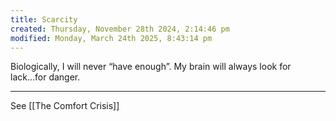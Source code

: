 ```yaml
---
title: Scarcity
created: Thursday, November 28th 2024, 2:14:46 pm
modified: Monday, March 24th 2025, 8:43:14 pm
---
```


Biologically, I will never “have enough”. My brain will always look for lack...for danger.

---

See [[The Comfort Crisis]]